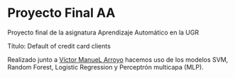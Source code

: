 # Proyecto Final AA
Proyecto final de la asignatura Aprendizaje Automático en la UGR

Título: Default of credit card clients

Realizado junto a [Víctor ManueL Arroyo](https://github.com/victory06) hacemos uso de los modelos SVM, Random Forest, Logistic Regression y Perceptrón multicapa (MLP).
